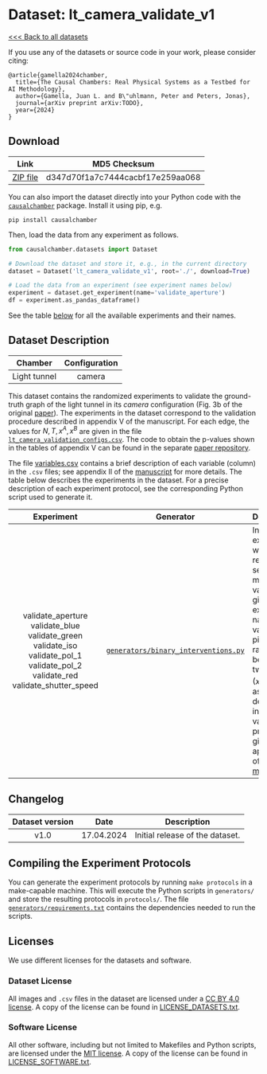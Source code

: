 # Dataset: lt\_camera\_validate\_v1

[<<< Back to all datasets](http://causalchamber.org)

If you use any of the datasets or source code in your work, please consider citing:

```
@article{gamella2024chamber,
  title={The Causal Chambers: Real Physical Systems as a Testbed for AI Methodology},
  author={Gamella, Juan L. and B\"uhlmann, Peter and Peters, Jonas},
  journal={arXiv preprint arXiv:TODO},
  year={2024}
}
```

## Download

| Link     | MD5 Checksum                     |
|:--------:|:--------------------------------:|
| [ZIP file](https://causalchamber.s3.eu-central-1.amazonaws.com/downloadables/lt_camera_validate_v1.zip) | d347d70f1a7c7444cacbf17e259aa068 |

You can also import the dataset directly into your Python code with the [`causalchamber`](https://pypi.org/project/causalchamber/) package. Install it using pip, e.g.

```
pip install causalchamber
```

Then, load the data from any experiment as follows.

```python
from causalchamber.datasets import Dataset

# Download the dataset and store it, e.g., in the current directory
dataset = Dataset('lt_camera_validate_v1', root='./', download=True)

# Load the data from an experiment (see experiment names below)
experiment = dataset.get_experiment(name='validate_aperture')
df = experiment.as_pandas_dataframe()
```

See the table [below](#dataset-description) for all the available experiments and their names.

## Dataset Description

| Chamber      | Configuration |
|:------------:|:-------------:|
| Light tunnel | camera        |

This dataset contains the randomized experiments to validate the ground-truth graph of the light tunnel in its _camera_ configuration (Fig. 3b of the original [paper](<https://placehold.co/600x400?text=Placeholder:\nArxiv link!>)). The experiments in the dataset correspond to the validation procedure described in appendix V of the manuscript. For each edge, the values for $N, T, x^A, x^B$ are given in the file [`lt_camera_validation_configs.csv`](lt_camera_validate_v1/lt_camera_validation_configs.csv). The code to obtain the p-values shown in the tables of appendix V can be found in the separate [paper repository](https://github.com/juangamella/causal-chamber-paper).

The file [variables.csv](variables.csv) contains a brief description of each variable (column) in the `.csv` files; see appendix II of the [manuscript](<https://placehold.co/600x400?text=Placeholder:\nArxiv link!>) for more details. The table below describes the experiments in the dataset. For a precise description of each experiment protocol, see the corresponding Python script used to generate it.

| Experiment | Generator | Description |
|:----------------------:|:---------:|:------------|
| validate_aperture<br>validate_blue<br>validate_green<br>validate_iso<br>validate_pol_1<br>validate_pol_2<br>validate_red<br>validate_shutter_speed<br> | [`generators/binary_interventions.py`](lt_camera_validate_v1/generators/binary_interventions.py) | In each experiment we repeatedly set the manipulable variable given in the experiment name to a value picked randomly between two options ($x^A$ or $x^B$), as described in the validation procedure given in appendix V of the [manuscript](<https://placehold.co/600x400?text=Placeholder:\nArxiv link!>). |

## Changelog

| Dataset version | Date       | Description                     |
|:---------------:|:----------:|:-------------------------------:|
| v1.0            | 17.04.2024 | Initial release of the dataset. |


## Compiling the Experiment Protocols

You can generate the experiment protocols by running `make protocols` in a make-capable machine. This will execute the Python scripts in `generators/` and store the resulting protocols in `protocols/`. The file [`generators/requirements.txt`](generators/requirements.txt) contains the dependencies needed to run the scripts.


## Licenses

We use different licenses for the datasets and software.

### Dataset License

All images and `.csv` files in the dataset are licensed under a [CC BY 4.0 license](https://creativecommons.org/licenses/by/4.0/). A copy of the license can be found in [LICENSE_DATASETS.txt](LICENSE_DATASETS.txt).

### Software License

All other software, including but not limited to Makefiles and Python scripts, are licensed under the [MIT license](https://opensource.org/license/mit/). A copy of the license can be found in [LICENSE_SOFTWARE.txt](LICENSE_SOFTWARE.txt).

